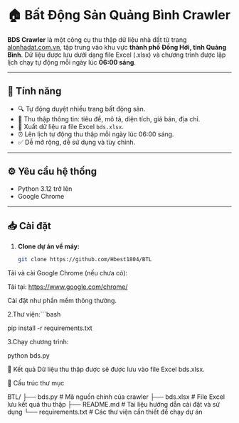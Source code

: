 # 🏠 Bất Động Sản Quảng Bình Crawler

**BDS Crawler** là một công cụ thu thập dữ liệu nhà đất từ trang [alonhadat.com.vn](https://alonhadat.com.vn), tập trung vào khu vực **thành phố Đồng Hới, tỉnh Quảng Bình**. Dữ liệu được lưu dưới dạng file Excel (.xlsx) và chương trình được lập lịch chạy tự động mỗi ngày lúc **06:00 sáng**.

---

## 📌 Tính năng

- 🔍 Tự động duyệt nhiều trang bất động sản.
- 📝 Thu thập thông tin: tiêu đề, mô tả, diện tích, giá bán, địa chỉ.
- 📁 Xuất dữ liệu ra file Excel `bds.xlsx`.
- ⏰ Lên lịch tự động thu thập mỗi ngày lúc 06:00 sáng.
- ✅ Dễ mở rộng, dễ sử dụng và tùy chỉnh.

---

## ⚙️ Yêu cầu hệ thống

- Python 3.12 trở lên
- Google Chrome

---

## 📥 Cài đặt

1. **Clone dự án về máy:**

   ```bash
   git clone https://github.com/Hbest1804/BTL

Tải và cài Google Chrome (nếu chưa có):

Tải tại: https://www.google.com/chrome/

Cài đặt như phần mềm thông thường.

2.Thư viện:```bash

pip install -r requirements.txt

3.Chạy chương trình:

python bds.py

📂 Kết quả
Dữ liệu thu thập được sẽ được lưu vào file Excel bds.xlsx.

📂 Cấu trúc thư mục

BTL/
├── bds.py               # Mã nguồn chính của crawler
├── bds.xlsx             # File Excel lưu kết quả thu thập
├── README.md            # Tài liệu hướng dẫn cài đặt và sử dụng
└── requirements.txt      # Các thư viện cần thiết để chạy dự án
